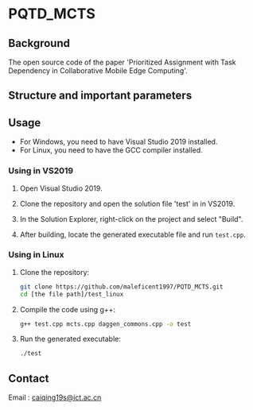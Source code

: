 # PQTD_MCTS
## Background
The open source code of the paper 'Prioritized Assignment with Task Dependency in Collaborative Mobile Edge Computing'.
## Structure and important parameters

## Usage
- For Windows, you need to have Visual Studio 2019 installed.
- For Linux, you need to have the GCC compiler installed.
### Using in VS2019
1. Open Visual Studio 2019.

2. Clone the repository and open the solution file 'test' in in VS2019.

3. In the Solution Explorer, right-click on the project and select "Build".

5. After building, locate the generated executable file and run `test.cpp`.

### Using in Linux
1. Clone the repository:
    ```bash
    git clone https://github.com/maleficent1997/PQTD_MCTS.git
    cd [the file path]/test_linux
    ```
2. Compile the code using g++:
    ```bash
    g++ test.cpp mcts.cpp daggen_commons.cpp -o test
    ```
3. Run the generated executable:
    ```bash
    ./test
    ```
## Contact
Email : caiqing19s@ict.ac.cn
